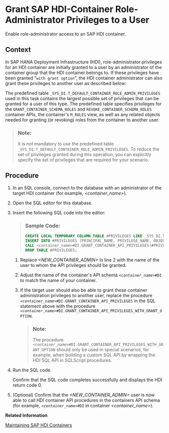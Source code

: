 <!-- loio932e6054e19044b48a2aa904b4079917 -->

# Grant SAP HDI-Container Role-Administrator Privileges to a User

Enable role-administrator access to an SAP HDI container.



## Context

In SAP HANA Deployment Infrastructure \(HDI\), role-administrator privileges for an HDI container are initially granted to a user by an administrator of the container group that the HDI container belongs to. If these privileges have been granted "`with grant option`", the HDI container administrator can also grant these privileges to another user as described below:

The predefined table `_SYS_DI.T_DEFAULT_CONTAINER_ROLE_ADMIN_PRIVILEGES` used in this task contains the largest possible set of privileges that can be granted for a user of this type. The predefined table specifies privileges for the `GRANT_CONTAINER_SCHEMA_ROLES` and `REVOKE_CONTAINER_SCHEMA_ROLES` container APIs, the container's `M_ROLES` view, as well as any related objects needed for granting \(or revoking\) roles from the container to another user.

> ### Note:  
> It is not mandatory to use the predefined table `_SYS_DI.T_DEFAULT_CONTAINER_ROLE_ADMIN_PRIVILEGES`. To reduce the set of privileges granted during this operation, you can explicitly specify the set of privileges that are required for your scenario.



## Procedure

1.  In an SQL console, connect to the database with an administrator of the target HDI container \(for example, *<container\_name\>*\).

2.  Open the SQL editor for this database.

3.  Insert the following SQL code into the editor:

    > ### Sample Code:  
    > ```sql
    > CREATE LOCAL TEMPORARY COLUMN TABLE #PRIVILEGES LIKE _SYS_DI.TT_API_PRIVILEGES;
    > INSERT INTO #PRIVILEGES (PRINCIPAL_NAME, PRIVILEGE_NAME, OBJECT_NAME) SELECT '<NEW_CONTAINER_ADMIN>', PRIVILEGE_NAME, OBJECT_NAME FROM _SYS_DI.T_DEFAULT_CONTAINER_ROLE_ADMIN_PRIVILEGES; 
    > CALL <container_name>#DI.GRANT_CONTAINER_API_PRIVILEGES(#PRIVILEGES, _SYS_DI.T_NO_PARAMETERS, ?, ?, ?); 
    > DROP TABLE #PRIVILEGES; 
    > ```

    1.  Replace *<NEW\_CONTAINER\_ADMIN\>* in line 2 with the name of the user to whom the API privileges should be granted.

    2.  Adjust the name of the container's API schema <code><i class="varname">&lt;container_name&gt;</i>#DI</code> to match the name of your container.

    3.  If the target user should also be able to grant these container administration privileges to another user, replace the procedure <code><i class="varname">&lt;container_name&gt;</i>#DI.GRANT_CONTAINER_API_PRIVILEGES</code> in the SQL statement above with the procedure <code><i class="varname">&lt;container_name&gt;</i>#DI.GRANT_CONTAINER_API_PRIVILEGES_WITH_GRANT_OPTION</code>.

        > ### Note:  
        > The procedure <code><i class="varname">&lt;container_name&gt;</i>#DI.GRANT_CONTAINER_API_PRIVILEGES_WITH_GRANT_OPTION</code> should only be used in special scenarios, for example, when building a custom SQL API by wrapping the HDI SQL API in SQLScript procedures.


4.  Run the SQL code.

    Confirm that the SQL code completes successfully and displays the HDI return code 0.

5.  \(Optional\) Confirm that the *<NEW\_CONTAINER\_ADMIN\>* user is now able to call HDI container API procedures in the containers API schema \(for example, <code><i class="varname">&lt;container_name&gt;</i>#DI</code> in container *<container\_name\>*\).


**Related Information**  


[Maintaining SAP HDI Containers](maintaining-sap-hdi-containers-bcd6e27.md "An HDI container administrator configures and controls access to a SAP HDI container.")


